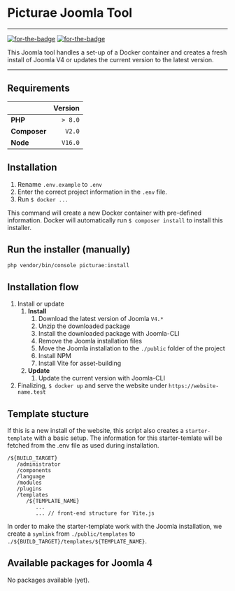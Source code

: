 # Picturae Joomla Tool
***
[![for-the-badge](http://poser.pugx.org/picturae-mike/joomla-installer/v?style=for-the-badge)](https://packagist.org/packages/picturae-mike/joomla-installer) 
[![for-the-badge](http://poser.pugx.org/picturae-mike/joomla-installer/license?style=for-the-badge)](https://packagist.org/packages/picturae-mike/joomla-installer) 

This Joomla tool handles a set-up of a Docker container and creates a fresh install of Joomla V4 or updates the current version to the latest version.

***

## Requirements ##

|              |   Version |
|:-------------|----------:|
| **PHP**      | ``> 8.0`` |
| **Composer** |  ``V2.0`` |
| **Node**     | ``V16.0`` |

## Installation ##
1. Rename ``.env.example`` to ``.env``
2. Enter the correct project information in the ``.env`` file.
3. Run ``` $ docker ... ```

This command will create a new Docker container with pre-defined information.
Docker will automatically run ``$ composer install`` to install this installer.

## Run the installer (manually) ##
```php vendor/bin/console picturae:install```

## Installation flow ##
1. Install or update
   1. **Install**
      1. Download the latest version of Joomla ``V4.*``
      2. Unzip the downloaded package
      3. Install the downloaded package with Joomla-CLI
      4. Remove the Joomla installation files
      5. Move the Joomla installation to the ``./public`` folder of the project
      6. Install NPM
      7. Install Vite for asset-building
   2. **Update**
      1. Update the current version with Joomla-CLI 
2. Finalizing, ``$ docker up`` and serve the website under ``https://website-name.test`` 


## Template stucture ##
If this is a new install of the website, this script also creates a ``starter-template`` with a basic setup.
The information for this starter-temlate will be fetched from the .env file as used during installation.

```
/${BUILD_TARGET}
   /administrator
   /components
   /language
   /modules
   /plugins
   /templates
      /${TEMPLATE_NAME}
         ...
         ... // front-end structure for Vite.js
```

In order to make the starter-template work with the Joomla installation,
we create a ``symlink`` from ``./public/templates`` to 
``./${BUILD_TARGET}/templates/${TEMPLATE_NAME}``.


## Available packages for Joomla 4 ##
No packages available (yet).
